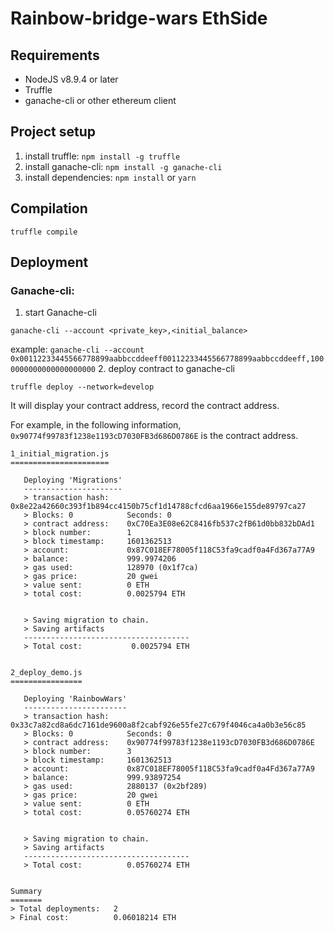 # Rainbow-bridge-wars EthSide

## Requirements
- NodeJS v8.9.4 or later
- Truffle
- ganache-cli or other ethereum client

## Project setup
1. install truffle: `npm install -g truffle`
2. install ganache-cli: `npm install -g ganache-cli`
3. install dependencies: `npm install` or `yarn`

## Compilation
```
truffle compile
```

## Deployment
### Ganache-cli:
1. start Ganache-cli
```
ganache-cli --account <private_key>,<initial_balance>
```
example: `ganache-cli --account 0x00112233445566778899aabbccddeeff00112233445566778899aabbccddeeff,1000000000000000000000`
2. deploy contract to ganache-cli
```
truffle deploy --network=develop
```
It will display your contract address, record the contract address.

For example, in the following information, `0x90774f99783f1238e1193cD7030FB3d686D0786E` is the contract address.
```
1_initial_migration.js
======================

   Deploying 'Migrations'
   ----------------------
   > transaction hash:    0x8e22a42660c393f1b894cc4150b75cf1d14788cfcd6aa1966e155de89797ca27
   > Blocks: 0            Seconds: 0
   > contract address:    0xC70Ea3E08e62C8416fb537c2fB61d0bb832bDAd1
   > block number:        1
   > block timestamp:     1601362513
   > account:             0x87C018EF78005f118C53fa9cadf0a4Fd367a77A9
   > balance:             999.9974206
   > gas used:            128970 (0x1f7ca)
   > gas price:           20 gwei
   > value sent:          0 ETH
   > total cost:          0.0025794 ETH


   > Saving migration to chain.
   > Saving artifacts
   -------------------------------------
   > Total cost:           0.0025794 ETH


2_deploy_demo.js
================

   Deploying 'RainbowWars'
   -----------------------
   > transaction hash:    0x33c7a82cd8a6dc7161de9600a8f2cabf926e55fe27c679f4046ca4a0b3e56c85
   > Blocks: 0            Seconds: 0
   > contract address:    0x90774f99783f1238e1193cD7030FB3d686D0786E
   > block number:        3
   > block timestamp:     1601362513
   > account:             0x87C018EF78005f118C53fa9cadf0a4Fd367a77A9
   > balance:             999.93897254
   > gas used:            2880137 (0x2bf289)
   > gas price:           20 gwei
   > value sent:          0 ETH
   > total cost:          0.05760274 ETH


   > Saving migration to chain.
   > Saving artifacts
   -------------------------------------
   > Total cost:          0.05760274 ETH


Summary
=======
> Total deployments:   2
> Final cost:          0.06018214 ETH
```
